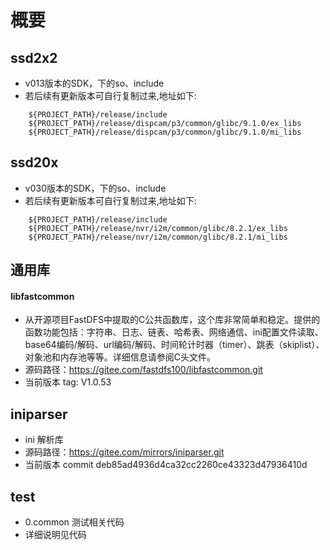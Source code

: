 # 概要
## ssd2x2
-  v013版本的SDK，下的so、include
-  若后续有更新版本可自行复制过来,地址如下:
```shell
    ${PROJECT_PATH}/release/include
    ${PROJECT_PATH}/release/dispcam/p3/common/glibc/9.1.0/ex_libs
    ${PROJECT_PATH}/release/dispcam/p3/common/glibc/9.1.0/mi_libs
```

## ssd20x
-  v030版本的SDK，下的so、include
-  若后续有更新版本可自行复制过来,地址如下:
```shell
    ${PROJECT_PATH}/release/include
    ${PROJECT_PATH}/release/nvr/i2m/common/glibc/8.2.1/ex_libs
    ${PROJECT_PATH}/release/nvr/i2m/common/glibc/8.2.1/mi_libs
```
## 通用库
#### libfastcommon
- 从开源项目FastDFS中提取的C公共函数库，这个库非常简单和稳定。提供的函数功能包括：字符串、日志、链表、哈希表、网络通信、ini配置文件读取、base64编码/解码、url编码/解码、时间轮计时器（timer）、跳表（skiplist）、对象池和内存池等等。详细信息请参阅C头文件。
- 源码路径：https://gitee.com/fastdfs100/libfastcommon.git
- 当前版本 tag: V1.0.53

## iniparser
- ini 解析库
- 源码路径：https://gitee.com/mirrors/iniparser.git
- 当前版本 commit deb85ad4936d4ca32cc2260ce43323d47936410d 


## test
- 0.common 测试相关代码
- 详细说明见代码